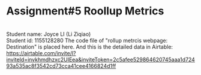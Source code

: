 # Assignment#5 Roollup Metrics
<br>Student name: Joyce LI (Li Ziqiao)
<br>Student id: 1155128280
The code file of "rollup metrcis webpage: Destination" is placed here.
And this is the detailed data in Airtable: https://airtable.com/invite/l?inviteId=invkhmdhzxc2UIEea&inviteToken=2c5afee529864620745aaa1d72493a535ac8f3542cd73cca41cee4166824d1ff

